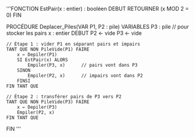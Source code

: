 '''FONCTION EstPair(x : entier) : booléen
DEBUT
    RETOURNER (x MOD 2 = 0)
FIN

PROCÉDURE Deplacer_Piles(VAR P1, P2 : pile)
VARIABLES
    P3 : pile   // pour stocker les pairs
    x : entier
DEBUT
    P2 ← vide
    P3 ← vide

    // Étape 1 : vider P1 en séparant pairs et impairs
    TANT QUE NON PileVide(P1) FAIRE
        x ← Depiler(P1)
        SI EstPair(x) ALORS
            Empiler(P3, x)      // pairs vont dans P3
        SINON
            Empiler(P2, x)      // impairs vont dans P2
        FINSI
    FIN TANT QUE

    // Étape 2 : transférer pairs de P3 vers P2
    TANT QUE NON PileVide(P3) FAIRE
        x ← Depiler(P3)
        Empiler(P2, x)
    FIN TANT QUE
FIN
'''